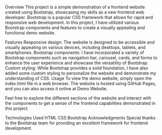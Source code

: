 Overview
This project is a simple demonstration of a frontend website created using Bootstrap, 
showcasing my skills as a new frontend web developer. 
Bootstrap is a popular CSS framework that allows for rapid and responsive web development. 
In this project, I have utilized various Bootstrap components and features to create a visually appealing and functional demo website.

Features
Responsive design: The website is designed to be accessible and visually appealing on various devices, including desktops, tablets, and smartphones.
Bootstrap components: I have incorporated a variety of Bootstrap components such as navigation bar, carousel, cards,
and forms to enhance the user experience and showcase the versatility of Bootstrap.
Custom styling: While Bootstrap provides a solid foundation, I have also added some custom styling to personalize the website and demonstrate my understanding of CSS.
Usage
To view the demo website, simply open the index.html file in a web browser. The website is hosted using GitHub Pages, and you can also access it online at Demo Website.

Feel free to explore the different sections of the website and interact with the components to get a sense of the frontend capabilities demonstrated in this project.

Technologies Used
HTML
CSS
Bootstrap
Acknowledgments
Special thanks to the Bootstrap team for providing an excellent framework for frontend development.
